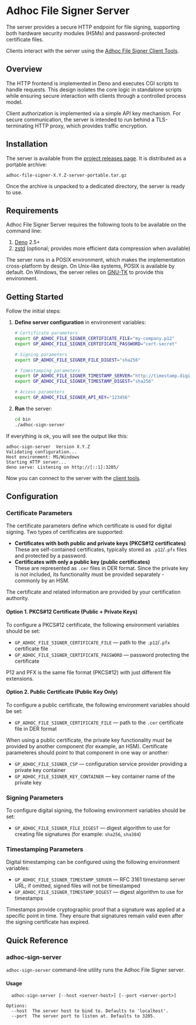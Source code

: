 # Adhoc File Signer Server

The server provides a secure HTTP endpoint for file signing, supporting both hardware security modules (HSMs) and password-protected certificate files.

Clients interact with the server using the [Adhoc File Signer Client Tools](https://github.com/gapotchenko/adhoc-file-signer/tree/main/source/client).

## Overview

The HTTP frontend is implemented in Deno and executes CGI scripts to handle requests.
This design isolates the core logic in standalone scripts while ensuring secure interaction with clients through a controlled process model.

Client authorization is implemented via a simple API key mechanism.
For secure communication, the server is intended to run behind a TLS-terminating HTTP proxy, which provides traffic encryption.


## Installation

The server is available from the
[project releases page](https://github.com/gapotchenko/adhoc-file-signer/releases).
It is distributed as a portable archive:

```
adhoc-file-signer-X.Y.Z-server-portable.tar.gz
```

Once the archive is unpacked to a dedicated directory, the server is ready to use.

## Requirements

Adhoc File Signer Server requires the following tools to be available on the command line:

1. [Deno](https://deno.com/) 2.5+
2. [zstd](https://github.com/facebook/zstd) (optional; provides more efficient data compression when available)

The server runs in a POSIX environment, which makes the implementation cross-platform by design.
On Unix-like systems, POSIX is available by default.
On Windows, the server relies on [GNU-TK](https://github.com/gapotchenko/gnu-tk) to provide this environment.

## Getting Started

Follow the initial steps:

1. **Define server configuration** in environment variables:

   ```sh
   # Certificate parameters
   export GP_ADHOC_FILE_SIGNER_CERTIFICATE_FILE="my-company.p12"
   export GP_ADHOC_FILE_SIGNER_CERTIFICATE_PASSWORD="cert-secret"

   # Signing parameters
   export GP_ADHOC_FILE_SIGNER_FILE_DIGEST="sha256"

   # Timestamping parameters
   export GP_ADHOC_FILE_SIGNER_TIMESTAMP_SERVER="http://timestamp.digicert.com/"
   export GP_ADHOC_FILE_SIGNER_TIMESTAMP_DIGEST="sha256"

   # Access parameters
   export GP_ADHOC_FILE_SIGNER_API_KEY="123456"
   ```

2. **Run** the server:

   ```sh
   cd bin
   ./adhoc-sign-server
   ```

If everything is ok, you will see the output like this:

```
adhoc-sign-server  Version X.Y.Z
Validating configuration...
Host environment: MS/Windows
Starting HTTP server...
deno serve: Listening on http://[::1]:3205/
```

Now you can connect to the server with the [client tools](https://github.com/gapotchenko/adhoc-file-signer/tree/main/source/client).

## Configuration

### Certificate Parameters

The certificate parameters define which certificate is used for digital signing.
Two types of certificates are supported:

- **Certificates with both public and private keys (PKCS#12 certificates)**\
  These are self-contained certificates, typically stored as `.p12`/`.pfx` files and protected by a password.
- **Certificates with only a public key (public certificates)**\
  These are represented as `.cer` files in DER format. Since the private key is not included, its functionality must be provided separately - commonly by an HSM.

The certificate and related information are provided by your certification authority.

#### Option 1. PKCS#12 Certificate (Public + Private Keys)

To configure a PKCS#12 certificate, the following environment variables should be set:

- `GP_ADHOC_FILE_SIGNER_CERTIFICATE_FILE` — path to the `.p12`/`.pfx` certificate file
- `GP_ADHOC_FILE_SIGNER_CERTIFICATE_PASSWORD` — password protecting the certificate

P12 and PFX is the same file format (PKCS#12) with just different file extensions.

#### Option 2. Public Certificate (Public Key Only)

To configure a public certificate, the following environment variables should be set:

- `GP_ADHOC_FILE_SIGNER_CERTIFICATE_FILE` — path to the `.cer` certificate file in DER format

When using a public certificate, the private key functionality must be provided by another component (for example, an HSM).
Certificate parameteres should point to that component in one way or another:
  
- `GP_ADHOC_FILE_SIGNER_CSP` — configuration service provider providing a private key container
- `GP_ADHOC_FILE_SIGNER_KEY_CONTAINER` — key container name of the private key

### Signing Parameters

To configure digital signing, the following environment variables should be set:

- `GP_ADHOC_FILE_SIGNER_FILE_DIGEST` — digest algorithm to use for creating file signatures (for example: `sha256`, `sha384`)

### Timestamping Parameters

Digital timestamping can be configured using the following environment variables:

- `GP_ADHOC_FILE_SIGNER_TIMESTAMP_SERVER` — RFC 3161 timestamp server URL; if omitted, signed files will not be timestamped
- `GP_ADHOC_FILE_SIGNER_TIMESTAMP_DIGEST` — digest algorithm to use for timestamps

Timestamps provide cryptographic proof that a signature was applied at a specific point in time.
They ensure that signatures remain valid even after the signing certificate has expired.

## Quick Reference

### adhoc-sign-server

`adhoc-sign-server` command-line utility runs the Adhoc File Signer server.

#### Usage

```
  adhoc-sign-server [--host <server-host>] [--port <server-port>]

Options:
  --host  The server host to bind to. Defaults to 'localhost'.
  --port  The server port to listen at. Defaults to 3205.
```
